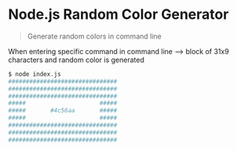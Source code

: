 # Node.js Random Color Generator

> Generate random colors in command line

When entering specific command in command line --> block of 31x9 characters and random color is generated

```bash
$ node index.js
###############################
###############################
###############################
#####                     #####
#####       #4c56aa       #####
#####                     #####
###############################
###############################
###############################

```
